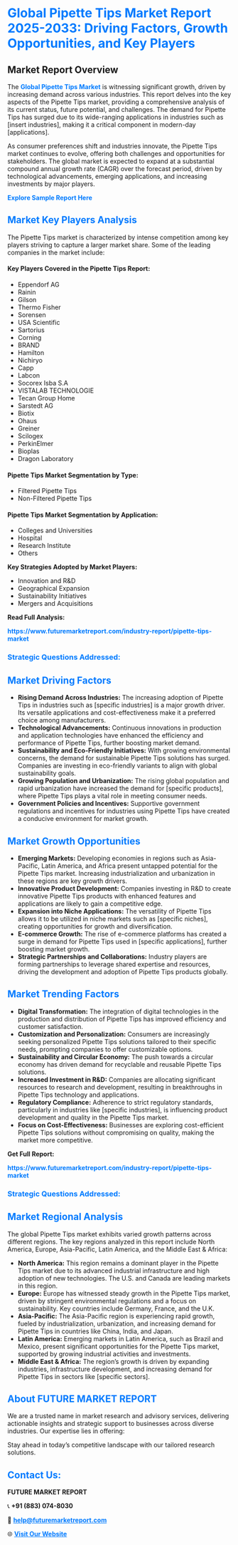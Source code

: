 <h1 style="color: #007BFF;">Global Pipette Tips Market Report 2025-2033: Driving Factors, Growth Opportunities, and Key Players</h1>

<section id="overview">
<h2>Market Report Overview</h2>
<p>The <a href="https://www.futuremarketreport.com/industry-report/pipette-tips-market" style="color: #007BFF; text-decoration: none;"><strong>Global Pipette Tips Market</strong></a> is witnessing significant growth, driven by increasing demand across various industries. This report delves into the key aspects of the Pipette Tips market, providing a comprehensive analysis of its current status, future potential, and challenges. The demand for Pipette Tips has surged due to its wide-ranging applications in industries such as [insert industries], making it a critical component in modern-day [applications].</p>
<p>As consumer preferences shift and industries innovate, the Pipette Tips market continues to evolve, offering both challenges and opportunities for stakeholders. The global market is expected to expand at a substantial compound annual growth rate (CAGR) over the forecast period, driven by technological advancements, emerging applications, and increasing investments by major players.</p>
</section>

<section id="overview">
<p><a href="https://www.futuremarketreport.com/request-sample/reportId=85857" style="color: #007BFF; text-decoration: none;"><strong>Explore Sample Report Here</strong></a></p>
</section>

<section id="key-players">
<h2 style="color: #007BFF;">Market Key Players Analysis</h2>
<p>The Pipette Tips market is characterized by intense competition among key players striving to capture a larger market share. Some of the leading companies in the market include:</p>
<h4>Key Players Covered in the Pipette Tips Report:</h4>
<ul><li>Eppendorf AG</li><li>Rainin</li><li>Gilson</li><li>Thermo Fisher</li><li>Sorensen</li><li>USA Scientific</li><li>Sartorius</li><li>Corning</li><li>BRAND</li><li>Hamilton</li><li>Nichiryo</li><li>Capp</li><li>Labcon</li><li>Socorex Isba S.A</li><li>VISTALAB TECHNOLOGIE</li><li>Tecan Group Home</li><li>Sarstedt AG</li><li>Biotix</li><li>Ohaus</li><li>Greiner</li><li>Scilogex</li><li>PerkinElmer</li><li>Bioplas</li><li>Dragon Laboratory</li></ul>
<h4>Pipette Tips Market Segmentation by Type:</h4>
<ul><li>Filtered Pipette Tips</li><li>Non-Filtered Pipette Tips</li></ul>

<h4>Pipette Tips Market Segmentation by Application:</h4>
<ul><li>Colleges and Universities</li><li>Hospital</li><li>Research Institute</li><li>Others</li></ul>
<p><strong>Key Strategies Adopted by Market Players:</strong></p>
<ul>
<li>Innovation and R&D</li>
<li>Geographical Expansion</li>
<li>Sustainability Initiatives</li>
<li>Mergers and Acquisitions</li>
</ul>
</section>

<section>
<p><strong>Read Full Analysis: </strong></p><a href="https://www.futuremarketreport.com/industry-report/pipette-tips-market" style="color: #007BFF; text-decoration: none;"><strong>https://www.futuremarketreport.com/industry-report/pipette-tips-market</strong></a>
<h3 style="color: #007BFF;">Strategic Questions Addressed:</h3>
</section>

<section id="driving-factors">
<h2 style="color: #007BFF;">Market Driving Factors</h2>
<ul>
<li><strong>Rising Demand Across Industries:</strong> The increasing adoption of Pipette Tips in industries such as [specific industries] is a major growth driver. Its versatile applications and cost-effectiveness make it a preferred choice among manufacturers.</li>
<li><strong>Technological Advancements:</strong> Continuous innovations in production and application technologies have enhanced the efficiency and performance of Pipette Tips, further boosting market demand.</li>
<li><strong>Sustainability and Eco-Friendly Initiatives:</strong> With growing environmental concerns, the demand for sustainable Pipette Tips solutions has surged. Companies are investing in eco-friendly variants to align with global sustainability goals.</li>
<li><strong>Growing Population and Urbanization:</strong> The rising global population and rapid urbanization have increased the demand for [specific products], where Pipette Tips plays a vital role in meeting consumer needs.</li>
<li><strong>Government Policies and Incentives:</strong> Supportive government regulations and incentives for industries using Pipette Tips have created a conducive environment for market growth.</li>
</ul>
</section>

<section id="growth-opportunities">
<h2 style="color: #007BFF;">Market Growth Opportunities</h2>
<ul>
<li><strong>Emerging Markets:</strong> Developing economies in regions such as Asia-Pacific, Latin America, and Africa present untapped potential for the Pipette Tips market. Increasing industrialization and urbanization in these regions are key growth drivers.</li>
<li><strong>Innovative Product Development:</strong> Companies investing in R&D to create innovative Pipette Tips products with enhanced features and applications are likely to gain a competitive edge.</li>
<li><strong>Expansion into Niche Applications:</strong> The versatility of Pipette Tips allows it to be utilized in niche markets such as [specific niches], creating opportunities for growth and diversification.</li>
<li><strong>E-commerce Growth:</strong> The rise of e-commerce platforms has created a surge in demand for Pipette Tips used in [specific applications], further boosting market growth.</li>
<li><strong>Strategic Partnerships and Collaborations:</strong> Industry players are forming partnerships to leverage shared expertise and resources, driving the development and adoption of Pipette Tips products globally.</li>
</ul>
</section>

<section id="trending-factors">
<h2 style="color: #007BFF;">Market Trending Factors</h2>
<ul>
<li><strong>Digital Transformation:</strong> The integration of digital technologies in the production and distribution of Pipette Tips has improved efficiency and customer satisfaction.</li>
<li><strong>Customization and Personalization:</strong> Consumers are increasingly seeking personalized Pipette Tips solutions tailored to their specific needs, prompting companies to offer customizable options.</li>
<li><strong>Sustainability and Circular Economy:</strong> The push towards a circular economy has driven demand for recyclable and reusable Pipette Tips solutions.</li>
<li><strong>Increased Investment in R&D:</strong> Companies are allocating significant resources to research and development, resulting in breakthroughs in Pipette Tips technology and applications.</li>
<li><strong>Regulatory Compliance:</strong> Adherence to strict regulatory standards, particularly in industries like [specific industries], is influencing product development and quality in the Pipette Tips market.</li>
<li><strong>Focus on Cost-Effectiveness:</strong> Businesses are exploring cost-efficient Pipette Tips solutions without compromising on quality, making the market more competitive.</li>
</ul>
</section>

<section>
<p><strong>Get Full Report: </strong></p><a href="https://www.futuremarketreport.com/industry-report/pipette-tips-market" style="color: #007BFF; text-decoration: none;"><strong>https://www.futuremarketreport.com/industry-report/pipette-tips-market</strong></a>
<h3 style="color: #007BFF;">Strategic Questions Addressed:</h3>
</section>


<section id="regional-analysis">
<h2 style="color: #007BFF;">Market Regional Analysis</h2>
<p>The global Pipette Tips market exhibits varied growth patterns across different regions. The key regions analyzed in this report include North America, Europe, Asia-Pacific, Latin America, and the Middle East & Africa:</p>
<ul>
<li><strong>North America:</strong> This region remains a dominant player in the Pipette Tips market due to its advanced industrial infrastructure and high adoption of new technologies. The U.S. and Canada are leading markets in this region.</li>
<li><strong>Europe:</strong> Europe has witnessed steady growth in the Pipette Tips market, driven by stringent environmental regulations and a focus on sustainability. Key countries include Germany, France, and the U.K.</li>
<li><strong>Asia-Pacific:</strong> The Asia-Pacific region is experiencing rapid growth, fueled by industrialization, urbanization, and increasing demand for Pipette Tips in countries like China, India, and Japan.</li>
<li><strong>Latin America:</strong> Emerging markets in Latin America, such as Brazil and Mexico, present significant opportunities for the Pipette Tips market, supported by growing industrial activities and investments.</li>
<li><strong>Middle East & Africa:</strong> The region’s growth is driven by expanding industries, infrastructure development, and increasing demand for Pipette Tips in sectors like [specific sectors].</li>
</ul>
</section>

<footer>
<h2 style="color: #007BFF;">About FUTURE MARKET REPORT</h2>
<p>We are a trusted name in market research and advisory services, delivering actionable insights and strategic support to businesses across diverse industries. Our expertise lies in offering:</p>

<p>Stay ahead in today’s competitive landscape with our tailored research solutions.</p>

<h2 style="color: #007BFF;">Contact Us:</h2>
<p><strong>FUTURE MARKET REPORT</strong></p>
<p>📞 <strong>+91 (883) 074-8030</strong></p>
<p>📧 <strong><a href="mailto:help@futuremarketreport.com" style="color: #007BFF;">help@futuremarketreport.com</a></strong></p>
<p>🌐 <strong><a href="https://www.futuremarketreport.com/" style="color: #007BFF;">Visit Our Website</a></strong></p>
</footer>